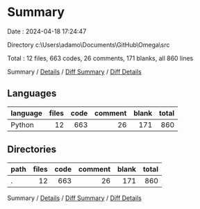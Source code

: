 # Summary

Date : 2024-04-18 17:24:47

Directory c:\\Users\\adamo\\Documents\\GitHub\\Omega\\src

Total : 12 files,  663 codes, 26 comments, 171 blanks, all 860 lines

Summary / [Details](details.md) / [Diff Summary](diff.md) / [Diff Details](diff-details.md)

## Languages
| language | files | code | comment | blank | total |
| :--- | ---: | ---: | ---: | ---: | ---: |
| Python | 12 | 663 | 26 | 171 | 860 |

## Directories
| path | files | code | comment | blank | total |
| :--- | ---: | ---: | ---: | ---: | ---: |
| . | 12 | 663 | 26 | 171 | 860 |

Summary / [Details](details.md) / [Diff Summary](diff.md) / [Diff Details](diff-details.md)